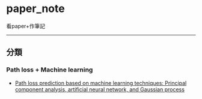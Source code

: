 # paper_note
看paper+作筆記

---
## 分類

### Path loss + Machine learning
- [Path loss prediction based on machine learning techniques: Principal component analysis, artificial neural network, and Gaussian process](/Path%20Loss%20Prediction/Path_Loss_Prediction_Based_on_Machine_Learning_Techniques_Principal_Component_Analysis_Artificial_Neural_Network_and_Gaussian_Process/README.md)
